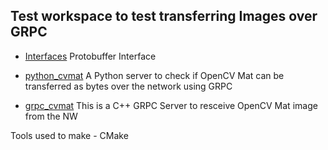 ## Test workspace to test transferring Images over GRPC

- [Interfaces](Interfaces) Protobuffer Interface

- [python_cvmat](python_cvmat) 
A Python server to check if OpenCV Mat can be transferred as bytes
over the network using GRPC

- [grpc_cvmat](grpc_cvmat) 
This is a C++ GRPC Server to resceive OpenCV Mat image from the NW

Tools used to make - CMake 

